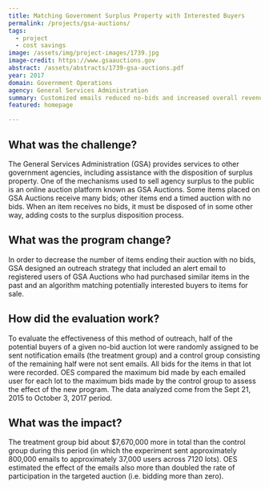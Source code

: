 ```yaml
---
title: Matching Government Surplus Property with Interested Buyers
permalink: /projects/gsa-auctions/ 
tags:
  - project
  - cost savings
image: /assets/img/project-images/1739.jpg
image-credit: https://www.gsaauctions.gov
abstract: /assets/abstracts/1739-gsa-auctions.pdf
year: 2017
domain: Government Operations
agency: General Services Administration 
summary: Customized emails reduced no-bids and increased overall revenue on gsaauctions.gov.
featured: homepage

---
```

## What was the challenge?

The General Services  Administration (GSA) provides services to other government agencies, including assistance with the disposition of surplus property. One of the mechanisms used to sell agency surplus to the public is an online auction platform known as GSA Auctions. Some items placed on GSA Auctions receive many bids; other items end a timed auction with no bids. When an item receives no bids, it must be disposed of in some other way, adding costs to the surplus disposition  process.


## What was the program change?

In order to decrease the number of items ending their auction with no bids, GSA designed an outreach strategy that included an alert email to registered users of GSA Auctions who had purchased similar items in the past and an algorithm matching potentially interested buyers to items for sale.

## How did the evaluation work?

To evaluate the effectiveness  of this method of outreach,  half of the potential buyers of  a given no-bid auction lot were randomly assigned to be sent notification emails (the treatment group) and a control group consisting of  the remaining half were not sent emails.  All bids for the items in that lot were recorded. OES compared the maximum bid made by each emailed user for each lot to the maximum bids made by the control group to assess the effect of the new program. The data analyzed come from the Sept 21, 2015 to October 3, 2017 period.


## What was the impact?

The treatment group bid about $7,670,000 more in total than the control group during this period (in which the experiment sent approximately 800,000 emails to approximately 37,000 users across 7120 lots). OES estimated the effect of the emails also more than doubled the rate of participation in the targeted auction (i.e. bidding more than zero).
